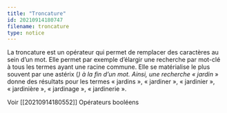 ```yaml
---
title: "Troncature"
id: 20210914180747
filename: troncature
type: notice
---
```


La troncature est un opérateur qui permet de remplacer des caractères au sein d’un mot. Elle permet par exemple d’élargir une recherche par mot-clé à tous les termes ayant une racine commune. Elle se matérialise le plus souvent par une astérix (*) à la fin d’un mot. 
Ainsi, une recherche « jardin* » donne des résultats pour les termes « jardins », « jardiner », « jardinier », « jardinière », « jardinage », « jardinerie ».

Voir [[20210914180552]] Opérateurs booléens

